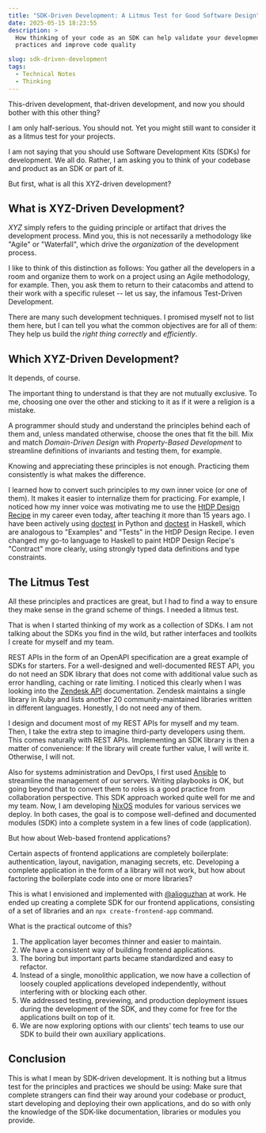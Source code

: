 ```yaml
---
title: "SDK-Driven Development: A Litmus Test for Good Software Design"
date: 2025-05-15 18:23:55
description: >
  How thinking of your code as an SDK can help validate your development
  practices and improve code quality

slug: sdk-driven-development
tags:
  - Technical Notes
  - Thinking
---
```


This-driven development, that-driven development, and now you should bother with
this other thing?

<!--more-->

I am only half-serious. You should not. Yet you might still want to consider it
as a litmus test for your projects.

I am not saying that you should use Software Development Kits (SDKs) for
development. We all do. Rather, I am asking you to think of your codebase and
product as an SDK or part of it.

But first, what is all this XYZ-driven development?

## What is XYZ-Driven Development?

_XYZ_ simply refers to the guiding principle or artifact that drives the
development process. Mind you, this is not necessarily a methodology like
"Agile" or "Waterfall", which drive the _organization_ of the development
process.

I like to think of this distinction as follows: You gather all the developers in
a room and organize them to work on a project using an Agile methodology, for
example. Then, you ask them to return to their catacombs and attend to their
work with a specific ruleset -- let us say, the infamous Test-Driven
Development.

There are many such development techniques. I promised myself not to list them
here, but I can tell you what the common objectives are for all of them: They
help us build the _right thing_ _correctly_ and _efficiently_.

## Which XYZ-Driven Development?

It depends, of course.

The important thing to understand is that they are not mutually exclusive. To
me, choosing one over the other and sticking to it as if it were a religion is a
mistake.

A programmer should study and understand the principles behind each of them and,
unless mandated otherwise, choose the ones that fit the bill. Mix and match
_Domain-Driven Design_ with _Property-Based Development_ to streamline
definitions of invariants and testing them, for example.

Knowing and appreciating these principles is not enough. Practicing them
consistently is what makes the difference.

I learned how to convert such principles to my own inner voice (or one of them).
It makes it easier to internalize them for practicing. For example, I noticed
how my inner voice was motivating me to use the [HtDP Design Recipe] in my
career even today, after teaching it more than 15 years ago. I have been
actively using [doctest][doctest-python] in Python and
[doctest][doctest-haskell] in Haskell, which are analogous to "Examples" and
"Tests" in the HtDP Design Recipe. I even changed my go-to language to Haskell
to paint HtDP Design Recipe's "Contract" more clearly, using strongly typed data
definitions and type constraints.

## The Litmus Test

All these principles and practices are great, but I had to find a way to ensure
they make sense in the grand scheme of things. I needed a litmus test.

That is when I started thinking of my work as a collection of SDKs. I am not
talking about the SDKs you find in the wild, but rather interfaces and toolkits
I create for myself and my team.

REST APIs in the form of an OpenAPI specification are a great example of SDKs
for starters. For a well-designed and well-documented REST API, you do not need
an SDK library that does not come with additional value such as error handling,
caching or rate limiting. I noticed this clearly when I was looking into the
[Zendesk API] documentation. Zendesk maintains a single library in Ruby and
lists another 20 community-maintained libraries written in different languages.
Honestly, I do not need any of them.

I design and document most of my REST APIs for myself and my team. Then, I take
the extra step to imagine third-party developers using them. This comes
naturally with REST APIs. Implementing an SDK library is then a matter of
convenience: If the library will create further value, I will write it.
Otherwise, I will not.

Also for systems administration and DevOps, I first used [Ansible] to streamline
the management of our servers. Writing playbooks is OK, but going beyond that to
convert them to roles is a good practice from collaboration perspective. This
SDK approach worked quite well for me and my team. Now, I am developing [NixOS]
modules for various services we deploy. In both cases, the goal is to compose
well-defined and documented modules (SDK) into a complete system in a few lines
of code (application).

But how about Web-based frontend applications?

Certain aspects of frontend applications are completely boilerplate:
authentication, layout, navigation, managing secrets, etc. Developing a complete
application in the form of a library will not work, but how about factoring the
boilerplate code into one or more libraries?

This is what I envisioned and implemented with [@alioguzhan] at work. He ended
up creating a complete SDK for our frontend applications, consisting of a set of
libraries and an `npx create-frontend-app` command.

What is the practical outcome of this?

1. The application layer becomes thinner and easier to maintain.
2. We have a consistent way of building frontend applications.
3. The boring but important parts became standardized and easy to refactor.
4. Instead of a single, monolithic application, we now have a collection of
   loosely coupled applications developed independently, without interfering
   with or blocking each other.
5. We addressed testing, previewing, and production deployment issues during the
   development of the SDK, and they come for free for the applications built on
   top of it.
6. We are now exploring options with our clients' tech teams to use our SDK to
   build their own auxiliary applications.

## Conclusion

This is what I mean by SDK-driven development. It is nothing but a litmus test
for the principles and practices we should be using: Make sure that complete
strangers can find their way around your codebase or product, start developing
and deploying their own applications, and do so with only the knowledge of the
SDK-like documentation, libraries or modules you provide.

<!-- REFERENCES -->

[HtDP Design Recipe]:
  https://htdp.org/2003-09-26/Book/curriculum-Z-H-5.html#node_sec_2.5
[doctest-python]: https://docs.python.org/3/library/doctest.html
[doctest-haskell]: https://hackage.haskell.org/package/doctest
[Zendesk API]:
  https://developer.zendesk.com/api-reference/ticketing/introduction/
[@alioguzhan]: https://yildiz.dev/
[Ansible]: https://www.ansible.com/
[NixOS]: https://nixos.org/
